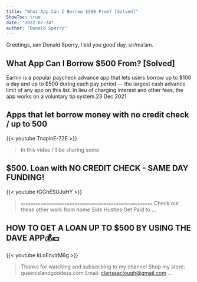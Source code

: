 ```yaml
---
title: "What App Can I Borrow $500 From? [Solved]"
ShowToc: true 
date: "2022-07-24"
author: "Donald Sperry" 
---
```


Greetings, iam Donald Sperry, I bid you good day, sir/ma’am.
## What App Can I Borrow $500 From? [Solved]
Earnin is a popular paycheck advance app that lets users borrow up to $100 a day and up to $500 during each pay period — the largest cash advance limit of any app on this list. In lieu of charging interest and other fees, the app works on a voluntary tip system.23 Dec 2021

## Apps that let borrow money with no credit check / up to 500
{{< youtube TnapinE-72E >}}
>In this video i'll be sharing some 

## $500. Loan with NO CREDIT CHECK - SAME DAY FUNDING!
{{< youtube tGGhESUJuHY >}}
>▭▭▭▭▭▭▭▭▭▭▭▭▭▭▭▭▭▭▭▭▭▭▭▭▭▭▭ Check out these other work from home Side Hustles Get Paid to ...

## HOW TO GET A LOAN UP TO $500 BY USING THE DAVE APP💰💵
{{< youtube kLoEnvlrM6g >}}
>Thanks for watching and subscribing to my channel Shop my store: queenislandgoddess.com Email: clarissaclough@gmail.com ...

